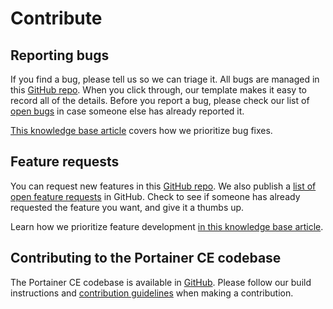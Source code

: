 # Contribute

## Reporting bugs

If you find a bug, please tell us so we can triage it. All bugs are managed in this [GitHub repo](https://github.com/portainer/portainer/issues/new?assignees=\&labels=bug%2Fneed-confirmation%2C+kind%2Fbug\&template=Bug\_report.md\&title=). When you click through, our template makes it easy to record all of the details. Before you report a bug, please check our list of [open bugs](https://github.com/portainer/portainer/labels/kind%2Fbug) in case someone else has already reported it.

[This knowledge base article](https://portal.portainer.io/knowledge/how-do-you-decide-which-bugs-and-features-to-work-on-first) covers how we prioritize bug fixes.

## Feature requests

You can request new features in this [GitHub repo](https://github.com/portainer/portainer/issues/new?assignees=\&labels=\&template=Feature\_request.md\&title=). We also publish a [list of open feature requests](https://github.com/portainer/portainer/issues?q=is%3Aissue+is%3Aopen+label%3Abug%2Fconfirmed) in GitHub. Check to see if someone has already requested the feature you want, and give it a thumbs up.

Learn how we prioritize feature development [in this knowledge base article](https://portal.portainer.io/knowledge/how-do-you-decide-which-bugs-and-features-to-work-on-first).

## Contributing to the Portainer CE codebase

The Portainer CE codebase is available in [GitHub](https://github.com/portainer/portainer). Please follow our build instructions and [contribution guidelines](https://github.com/portainer/portainer/blob/develop/CONTRIBUTING.md) when making a contribution.
